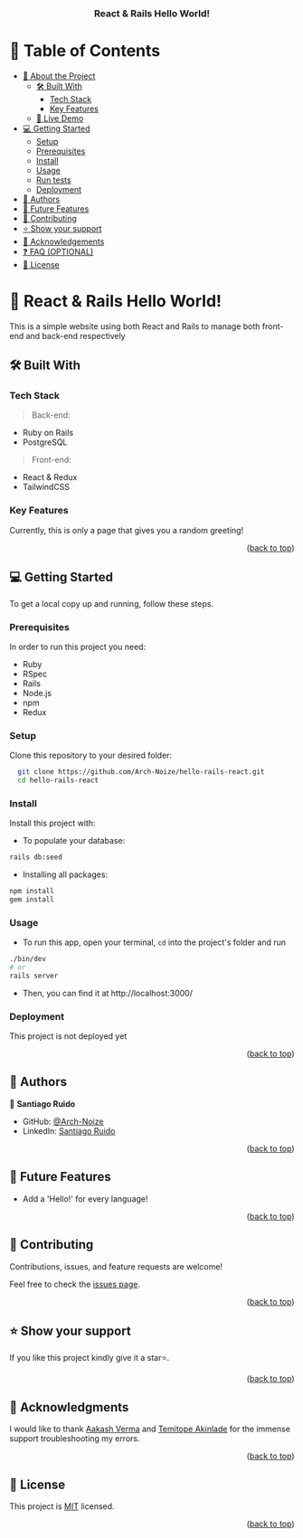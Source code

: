 <a name="readme-top"></a>

<div align="center">
  
  <h3><b>React & Rails Hello World!</b></h3>

</div>


# 📗 Table of Contents

- [📖 About the Project](#about-project)
  - [🛠 Built With](#built-with)
    - [Tech Stack](#tech-stack)
    - [Key Features](#key-features)
  - [🚀 Live Demo](#live-demo)
- [💻 Getting Started](#getting-started)
  - [Setup](#setup)
  - [Prerequisites](#prerequisites)
  - [Install](#install)
  - [Usage](#usage)
  - [Run tests](#run-tests)
  - [Deployment](#deployment)
- [👥 Authors](#authors)
- [🔭 Future Features](#future-features)
- [🤝 Contributing](#contributing)
- [⭐️ Show your support](#support)
- [🙏 Acknowledgements](#acknowledgements)
- [❓ FAQ (OPTIONAL)](#faq)
- [📝 License](#license)

<!-- PROJECT DESCRIPTION -->

# 👋 React & Rails Hello World! <a name="about-project"></a>

This is a simple website using both React and Rails to manage both front-end and back-end respectively

## 🛠 Built With <a name="built-with"></a>

### Tech Stack <a name="tech-stack"></a>

> Back-end:
- Ruby on Rails
- PostgreSQL
> Front-end:
- React & Redux
- TailwindCSS

<!-- Features -->

### Key Features <a name="key-features"></a>

Currently, this is only a page that gives you a random greeting!

<p align="right">(<a href="#readme-top">back to top</a>)</p>


## 💻 Getting Started <a name="getting-started"></a>


To get a local copy up and running, follow these steps.

### Prerequisites

In order to run this project you need:

- Ruby
- RSpec
- Rails
- Node.js
- npm
- Redux

### Setup

Clone this repository to your desired folder:

```sh
  git clone https://github.com/Arch-Noize/hello-rails-react.git
  cd hello-rails-react
```

### Install

Install this project with:

- To populate your database:
```bash
rails db:seed
```
- Installing all packages:
```bash
npm install
gem install
```

### Usage

- To run this app, open your terminal, `cd` into the project's folder and run
```bash
./bin/dev
# or
rails server
```
- Then, you can find it at http://localhost:3000/


### Deployment

This project is not deployed yet

<p align="right">(<a href="#readme-top">back to top</a>)</p>


## 👥 Authors <a name="authors"></a>

👤 **Santiago Ruido**

- GitHub: [@Arch-Noize](https://github.com/Arch-Noize)
- LinkedIn: [Santiago Ruido](https://www.linkedin.com/in/santiago-ruido-a1404880/)

<p align="right">(<a href="#readme-top">back to top</a>)</p>

<!-- FUTURE FEATURES -->

## 🔭 Future Features <a name="future-features"></a>

- Add a 'Hello!' for every language!

<p align="right">(<a href="#readme-top">back to top</a>)</p>

<!-- CONTRIBUTING -->

## 🤝 Contributing <a name="contributing"></a>

Contributions, issues, and feature requests are welcome!

Feel free to check the [issues page](../../issues/).

<p align="right">(<a href="#readme-top">back to top</a>)</p>

<!-- SUPPORT -->

## ⭐️ Show your support <a name="support"></a>

If you like this project kindly give it a star⭐️.

<p align="right">(<a href="#readme-top">back to top</a>)</p>

<!-- ACKNOWLEDGEMENTS -->

## 🙏 Acknowledgments <a name="acknowledgements"></a>

I would like to thank [Aakash Verma](https://github.com/skyv26) and [Temitope Akinlade](https://github.com/mckent05) for the immense support troubleshooting my errors. 

<p align="right">(<a href="#readme-top">back to top</a>)</p>

<!-- LICENSE -->

## 📝 License <a name="license"></a>

This project is [MIT](./LICENSE) licensed.

<p align="right">(<a href="#readme-top">back to top</a>)</p>
